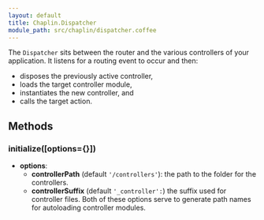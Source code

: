 ```yaml
---
layout: default
title: Chaplin.Dispatcher
module_path: src/chaplin/dispatcher.coffee
---
```


The `Dispatcher` sits between the router and the various controllers of your application. It listens for a routing event to occur and then:

* disposes the previously active controller,
* loads the target controller module,
* instantiates the new controller, and
* calls the target action.

<h2 id="methods">Methods</h2>

<h3 class="module-member" id="initialize">initialize([options={}])</h3>

* **options**:
    * **controllerPath** (default `'/controllers'`): the path to the folder for the controllers.
    * **controllerSuffix** (default `'_controller':`) the suffix used for controller files.
Both of these options serve to generate path names for autoloading controller modules.
